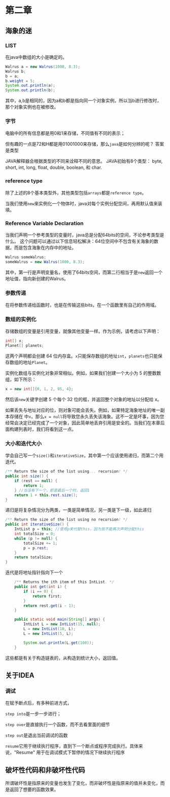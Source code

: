 # 第二章

## 海象的迷

### LIST

在java中数组的大小是确定的。

```java
Walrus a = new Walrus(1000, 8.3);
Walrus b;
b = a;
b.weight = 5;
System.out.println(a);
System.out.println(b);
```

其中，a,b是相同的，因为a和b都是指向同一个对象实例，所以当b进行修改时，那个对象实例也在被修改。

### 字节

电脑中的所有信息都是用0和1来存储，不同值有不同的表示；

但有趣的一点是72和H都是用01001000来存储，那么`java`是如何分辨的呢？
答案是类型

JAVA解释器会根据类型的不同来诠释不同的意思。
JAVA初始有8个类型： byte, short, int, long, float, double, boolean, 和 char.

### reference type

除了上述的8个基本类型外，其他类型包括`arrays`都是`reference type`。

当我们使用`new`来实例化一个物体时，java对每个实例分配空间，再用默认值来装填。

### Reference Variable Declaration

当我们声明一个参考类型的变量时，java总是分配64bits的空间，不论参考类型是什么。
这个问题可以通过以下信息轻松解决：64位空间中不包含有关海象的数据，而是包含海象在内存中的地址。

```java
Walrus someWalrus;
someWalrus = new Walrus(1000, 8.3);
```

其中，第一行是声明变量名，使用了64bits空间，而第二行相当于是`new`返回一个地址值，指向新创建的Walrus。

### 参数传递

在将参数传递给函数时，也是在传输这些bits，在一个函数里有自己的作用域。

### 数组的实例化

存储数组的变量是引用变量，就像其他变量一样。作为示例，请考虑以下声明：

```java
int[] x;
Planet[] planets;
```

这两个声明都会创建 64 位内存盒。`x`只能保存数组的地址`int`，`planets`也只能保存数组的地址`Planet`。

实例化数组与实例化对象非常相似。例如，如果我们创建一个大小为 5 的整数数组，如下所示：

```java
x = new int[]{0, 1, 2, 95, 4};
```

然后该`new`关键字创建 5 个每个 32 位的框，并返回整个对象的地址以分配给 x。

如果丢失与地址对应的位，则对象可能会丢失。例如，如果特定海象地址的唯一副本存储在 中`x`，那么`x = null`将导致您永久丢失该海象。这不一定是坏事，因为您经常会决定已经完成了一个对象，因此简单地丢弃引用是安全的。当我们在本章后面构建列表时，我们将看到这一点。

### 大小和迭代大小

学会自己写一个`size()`和`iterativeSize`，其中第一个应该使用递归，而第二个用迭代。

```java
/** Return the size of the list using... recursion! */
public int size() {
    if (rest == null) {
        return 1;
    } //当没有下一个，即是最后一个时，返回1
    return 1 + this.rest.size();
}
```

递归是将复杂情况分为两类，一类是简单情况，另一类是下一级，如此递归

```java
/** Return the size of the list using no recursion! */
public int iterativeSize() {
    IntList p = this; //使用p来代替this，因为我不能再次声明分配this
    int totalSize = 0;
    while (p != null) {
        totalSize += 1;
        p = p.rest;
    }
    return totalSize;
}
```

迭代是将地址指针指向下一个

```java
	/** Returns the ith item of this IntList. */
	public int get(int i) {
		if (i == 0) {
			return first;
		}
		return rest.get(i - 1);
	}

	public static void main(String[] args) {
		IntList L = new IntList(15, null);
		L = new IntList(10, L);
		L = new IntList(5, L);

		System.out.println(L.get(100));
	}
```

这些都是有关于构造链表的，从构造到统计大小，返回值。

## 关于IDEA

### 调试

在赋予断点后，有多种前进方式，

`step into`是一步一步进行；

`step over`是直接执行一个函数，而不去看里面的细节

`step out`是退出当前调试的函数

`resume`它用于继续执行程序，直到下一个断点或程序完成执行。具体来说，"Resume" 用于在调试模式下暂停的情况下继续执行程序

## 破坏性代码和非破坏性代码

所谓破坏性是指原来的变量也发生了变化，而非破坏性是指原来的值并未变化，而是返回了想要的函数效果。
